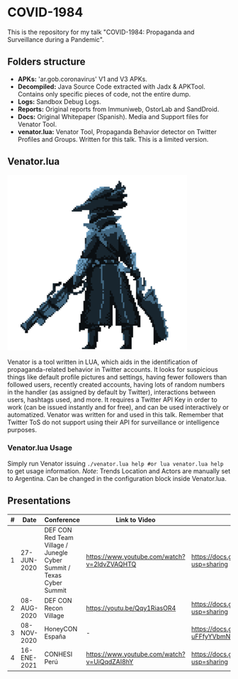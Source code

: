 # COVID-1984

This is the repository for my talk "COVID-1984: Propaganda and Surveillance during a Pandemic".

## Folders structure
- **APKs:** 'ar.gob.coronavirus' V1 and V3 APKs.
- **Decompiled:** Java Source Code extracted with Jadx & APKTool. Contains only specific pieces of code, not the entire dump.
- **Logs:** Sandbox Debug Logs.
- **Reports:** Original reports from Immuniweb, OstorLab and SandDroid.
- **Docs:** Original Whitepaper (Spanish). Media and Support files for Venator Tool.
- **venator.lua:** Venator Tool, Propaganda Behavior detector on Twitter Profiles and Groups. Written for this talk. This is a limited version.

## Venator.lua

![Venator](https://github.com/mauroeldritch/COVID-1984/blob/master/Docs/Venator_Small.png)

Venator is a tool written in LUA, which aids in the identification of propaganda-related behavior in Twitter accounts.
It looks for suspicious things like default profile pictures and settings, having fewer followers than followed users, recently created accounts, having lots of random numbers in the handler (as assigned by default by Twitter), interactions between users, hashtags used, and more.
It requires a Twitter API Key in order to work (can be issued instantly and for free), and can be used interactively or automatized.
Venator was written for and used in this talk. Remember that Twitter ToS do not support using their API for surveillance or intelligence purposes.

### Venator.lua Usage
Simply run Venator issuing `./venator.lua help #or lua venator.lua help` to get usage information.
*Note*: Trends Location and Actors are manually set to Argentina. Can be changed in the configuration block inside Venator.lua.

## Presentations
|#| Date | Conference |  Link to Video | Link to Slides |
|---|---|---|---|---|
|1| 27-JUN-2020 | DEF CON Red Team Village / Junegle Cyber Summit / Texas Cyber Summit | https://www.youtube.com/watch?v=2ldvZVAQHTQ | https://docs.google.com/presentation/d/1_l5ZL211PQJewNxMAMj6SnYUCjRmftZp11MPLdu_nvc/edit?usp=sharing |
|2| 08-AUG-2020 | DEF CON Recon Village | https://youtu.be/Qqy1RiasOR4 | https://docs.google.com/presentation/d/1hrctTt6m8VciiMFrq_Nm2aiAs3AevbhEAKI_MWcCg9k/edit?usp=sharing |
|3| 08-NOV-2020 | HoneyCON España | - | https://docs.google.com/presentation/d/1e_4SnjnesWLsFaiwPvoLJWIoy1EtI-uFFfyYVbmNvE4/edit#slide=id.p3 |
|4| 16-ENE-2021 | CONHESI Perú | https://www.youtube.com/watch?v=UiQqdZAI8hY | https://docs.google.com/presentation/d/1doYRjExLH7zbVQxdgHMvlhBhw2aMzhCfkXj2PQPeDeg/edit?usp=sharing |
